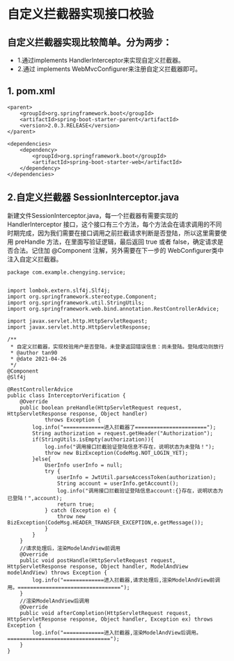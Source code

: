 # 自定义拦截器实现接口校验

## **自定义拦截器实现比较简单。分为两步：**

* 1.通过implements HandlerInterceptor来实现自定义拦截器。
* 2.通过 implements WebMvcConfigurer来注册自定义拦截器即可。

## 1. pom.xml

```text
<parent>
    <groupId>org.springframework.boot</groupId>
    <artifactId>spring-boot-starter-parent</artifactId>
    <version>2.0.3.RELEASE</version>
</parent>

<dependencies>
    <dependency> 
        <groupId>org.springframework.boot</groupId>
        <artifactId>spring-boot-starter-web</artifactId>
    </dependency>
</dependencies>
```

## 2.自定义拦截器 SessionInterceptor.java

新建文件SessionInterceptor.java，每一个拦截器有需要实现的 HandlerInterceptor 接口，这个接口有三个方法，每个方法会在请求调用的不同时期完成，因为我们需要在接口调用之前拦截请求判断是否登陆，所以这里需要使用 preHandle 方法，在里面写验证逻辑，最后返回 true 或者 false，确定请求是否合法。记住加 @Component 注解，另外需要在下一步的 WebConfigurer类中注入自定义拦截器。

```text
package com.example.chengying.service;


import lombok.extern.slf4j.Slf4j;
import org.springframework.stereotype.Component;
import org.springframework.util.StringUtils;
import org.springframework.web.bind.annotation.RestControllerAdvice;

import javax.servlet.http.HttpServletRequest;
import javax.servlet.http.HttpServletResponse;

/**
 * 自定义拦截器，实现校验用户是否登陆，未登录返回错误信息：尚未登陆。登陆成功则放行
 * @author tan90
 * @date 2021-04-26
 */
@Component
@Slf4j

@RestControllerAdvice
public class InterceptorVerification {
    @Override
    public boolean preHandle(HttpServletRequest request, HttpServletResponse response, Object handler)
            throws Exception {
        log.info("=============进入拦截器了=======================");
        String authorization = request.getHeader("Authorization");
        if(StringUtils.isEmpty(authorization)){
            log.info("调用接口拦截验证登陆信息不存在，说明状态为未登陆！");
            throw new BizException(CodeMsg.NOT_LOGIN_YET);
        }else{
            UserInfo userInfo = null;
            try {
                userInfo = JwtUtil.parseAccessToken(authorization);
                String account = userInfo.getAccount();
                log.info("调用接口拦截验证登陆信息account:{}存在，说明状态为已登陆！",account);
                return true;
            } catch (Exception e) {
                throw new BizException(CodeMsg.HEADER_TRANSFER_EXCEPTION,e.getMessage());
            }
        }
    }
    //请求处理后，渲染ModelAndView前调用
    @Override
    public void postHandle(HttpServletRequest request, HttpServletResponse response, Object handler, ModelAndView modelAndView) throws Exception {
        log.info("=============进入拦截器,请求处理后,渲染ModelAndView前调用。=================================");
    }
    //渲染ModelAndView后调用
    @Override
    public void afterCompletion(HttpServletRequest request, HttpServletResponse response, Object handler, Exception ex) throws Exception {
        log.info("=============进入拦截器,渲染ModelAndView后调用。=================================");
    }
}
```

